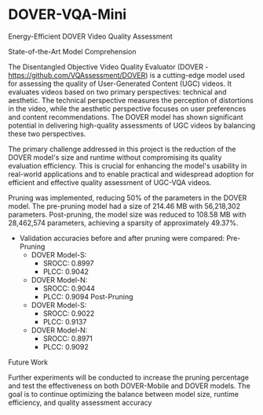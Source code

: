 # DOVER-VQA-Mini
Energy-Efficient DOVER Video Quality Assessment 

State-of-the-Art Model Comprehension
 
The Disentangled Objective Video Quality Evaluator (DOVER - https://github.com/VQAssessment/DOVER) is a cutting-edge model used for assessing the quality of User-Generated Content (UGC) videos. It evaluates videos based on two primary perspectives: technical and aesthetic. The technical perspective measures the perception of distortions in the video, while the aesthetic perspective focuses on user preferences and content recommendations. The DOVER model has shown significant potential in delivering high-quality assessments of UGC videos by balancing these two perspectives.
 
The primary challenge addressed in this project is the reduction of the DOVER model's size and runtime without compromising its quality evaluation efficiency. This is crucial for enhancing the model's usability in real-world applications and to enable practical and widespread adoption for efficient and effective quality assessment of UGC-VQA videos. 

 
Pruning was implemented, reducing 50% of the parameters in the DOVER model. The pre-pruning model had a size of 214.46 MB with 56,218,302 parameters. Post-pruning, the model size was reduced to 108.58 MB with 28,462,574 parameters, achieving a sparsity of approximately 49.37%.
 
   - Validation accuracies before and after pruning were compared:
     Pre-Pruning 
     - DOVER Model-S:
       - SROCC: 0.8997
       - PLCC: 0.9042
     - DOVER Model-N:
       - SROCC: 0.9044
       - PLCC: 0.9094
    Post-Pruning
     - DOVER Model-S:
       - SROCC: 0.9022
       - PLCC: 0.9137
     - DOVER Model-N:
       - SROCC: 0.8971
       - PLCC: 0.9092

Future Work

Further experiments will be conducted to increase the pruning percentage and test the effectiveness on both DOVER-Mobile and DOVER models. The goal is to continue optimizing the balance between model size, runtime efficiency, and quality assessment accuracy
